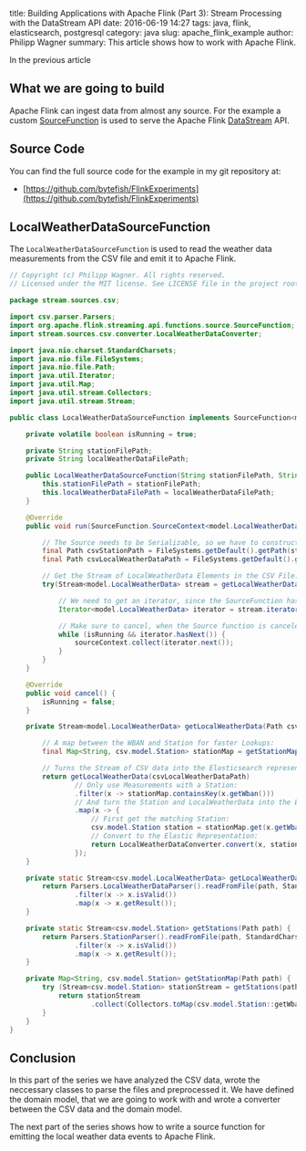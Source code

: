 ﻿title: Building Applications with Apache Flink (Part 3): Stream Processing with the DataStream API
date: 2016-06-19 14:27
tags: java, flink, elasticsearch, postgresql
category: java
slug: apache_flink_example
author: Philipp Wagner
summary: This article shows how to work with Apache Flink.

In the previous article 

## What we are going to build ##

[SourceFunction]: https://ci.apache.org/projects/flink/flink-docs-master/api/java/org/apache/flink/streaming/api/functions/source/SourceFunction.html
[SourceContext]: https://ci.apache.org/projects/flink/flink-docs-master/api/java/org/apache/flink/streaming/api/functions/source/SourceFunction.SourceContext.html
[DataStream]: https://ci.apache.org/projects/flink/flink-docs-master/api/java/org/apache/flink/streaming/api/datastream/DataStream.html

Apache Flink can ingest data from almost any source. For the example a custom [SourceFunction] is used to serve the Apache Flink [DataStream] API. 

## Source Code ##

You can find the full source code for the example in my git repository at:

* [https://github.com/bytefish/FlinkExperiments](https://github.com/bytefish/FlinkExperiments)

## LocalWeatherDataSourceFunction ##

The ``LocalWeatherDataSourceFunction`` is used to read the weather data measurements from the CSV file and emit it to Apache Flink.



```java
// Copyright (c) Philipp Wagner. All rights reserved.
// Licensed under the MIT license. See LICENSE file in the project root for full license information.

package stream.sources.csv;

import csv.parser.Parsers;
import org.apache.flink.streaming.api.functions.source.SourceFunction;
import stream.sources.csv.converter.LocalWeatherDataConverter;

import java.nio.charset.StandardCharsets;
import java.nio.file.FileSystems;
import java.nio.file.Path;
import java.util.Iterator;
import java.util.Map;
import java.util.stream.Collectors;
import java.util.stream.Stream;

public class LocalWeatherDataSourceFunction implements SourceFunction<model.LocalWeatherData> {

    private volatile boolean isRunning = true;

    private String stationFilePath;
    private String localWeatherDataFilePath;

    public LocalWeatherDataSourceFunction(String stationFilePath, String localWeatherDataFilePath) {
        this.stationFilePath = stationFilePath;
        this.localWeatherDataFilePath = localWeatherDataFilePath;
    }

    @Override
    public void run(SourceFunction.SourceContext<model.LocalWeatherData> sourceContext) throws Exception {

        // The Source needs to be Serializable, so we have to construct the Paths at this point:
        final Path csvStationPath = FileSystems.getDefault().getPath(stationFilePath);
        final Path csvLocalWeatherDataPath = FileSystems.getDefault().getPath(localWeatherDataFilePath);

        // Get the Stream of LocalWeatherData Elements in the CSV File:
        try(Stream<model.LocalWeatherData> stream = getLocalWeatherData(csvStationPath, csvLocalWeatherDataPath)) {

            // We need to get an iterator, since the SourceFunction has to break out of its main loop on cancellation:
            Iterator<model.LocalWeatherData> iterator = stream.iterator();

            // Make sure to cancel, when the Source function is canceled by an external event:
            while (isRunning && iterator.hasNext()) {
                sourceContext.collect(iterator.next());
            }
        }
    }

    @Override
    public void cancel() {
        isRunning = false;
    }

    private Stream<model.LocalWeatherData> getLocalWeatherData(Path csvStationPath, Path csvLocalWeatherDataPath) {

        // A map between the WBAN and Station for faster Lookups:
        final Map<String, csv.model.Station> stationMap = getStationMap(csvStationPath);

        // Turns the Stream of CSV data into the Elasticsearch representation:
        return getLocalWeatherData(csvLocalWeatherDataPath)
                // Only use Measurements with a Station:
                .filter(x -> stationMap.containsKey(x.getWban()))
                // And turn the Station and LocalWeatherData into the ElasticSearch representation:
                .map(x -> {
                    // First get the matching Station:
                    csv.model.Station station = stationMap.get(x.getWban());
                    // Convert to the Elastic Representation:
                    return LocalWeatherDataConverter.convert(x, station);
                });
    }

    private static Stream<csv.model.LocalWeatherData> getLocalWeatherData(Path path) {
        return Parsers.LocalWeatherDataParser().readFromFile(path, StandardCharsets.US_ASCII)
                .filter(x -> x.isValid())
                .map(x -> x.getResult());
    }

    private static Stream<csv.model.Station> getStations(Path path) {
        return Parsers.StationParser().readFromFile(path, StandardCharsets.US_ASCII)
                .filter(x -> x.isValid())
                .map(x -> x.getResult());
    }

    private Map<String, csv.model.Station> getStationMap(Path path) {
        try (Stream<csv.model.Station> stationStream = getStations(path)) {
            return stationStream
                    .collect(Collectors.toMap(csv.model.Station::getWban, x -> x));
        }
    }
}
```


## Conclusion ##

In this part of the series we have analyzed the CSV data, wrote the neccessary classes to parse the files and 
preprocessed it.  We have defined the domain model, that we are going to work with and wrote a converter between 
the CSV data and the domain model.

The next part of the series shows how to write a source function for emitting the local weather data events to Apache Flink.

[Apache Flink]: https://flink.apache.org/
[Elasticsearch]: https://www.elastic.co
[ElasticUtils]: https://github.com/bytefish/ElasticUtils
[JTinyCsvParser]: https://github.com/bytefish/JTinyCsvParser
[Quality Controlled Local Climatological Data (QCLCD)]: https://www.ncdc.noaa.gov/data-access/land-based-station-data/land-based-datasets/quality-controlled-local-climatological-data-qclcd